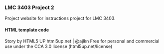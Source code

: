 ### LMC 3403 Project 2

Project website for instructions project for LMC 3403.

#### HTML template code

Story by HTML5 UP
html5up.net | @ajlkn
Free for personal and commercial use under the CCA 3.0 license (html5up.net/license)
